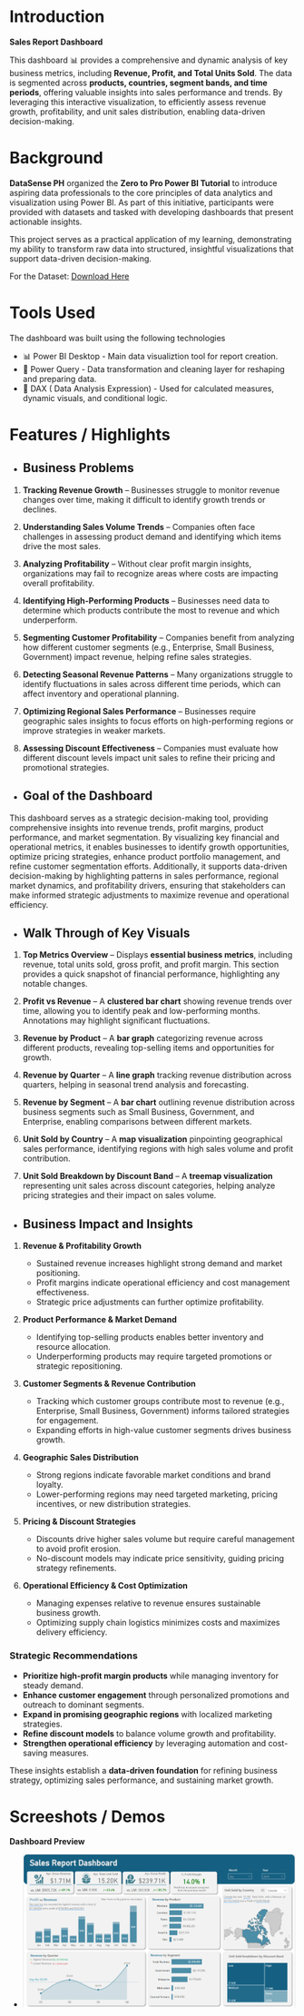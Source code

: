 # Introduction
**Sales Report Dashboard**  

This dashboard 📊 provides a comprehensive and dynamic analysis of key business metrics, including **Revenue, Profit, and Total Units Sold**. The data is segmented across **products, countries, segment bands, and time periods**, offering valuable insights into sales performance and trends. By leveraging this interactive visualization, to efficiently assess revenue growth, profitability, and unit sales distribution, enabling data-driven decision-making.  


# Background

 **DataSense PH** organized the **Zero to Pro Power BI Tutorial** to introduce aspiring data professionals to the core principles of data analytics and visualization using Power BI. As part of this initiative, participants were provided with datasets and tasked with developing dashboards that present actionable insights.  

This project serves as a practical application of my learning, demonstrating my ability to transform raw data into structured, insightful visualizations that support data-driven decision-making.  

For the Dataset: [Download Here](https://github.com/lderames/Sales-Report-Dashboard/blob/main/Financial%20Dataset%20(Mar%202025).xlsx)
 
# Tools Used

The dashboard was built using the following technologies

- 📊 Power BI Desktop - Main data visualiztion tool for report creation.
- 📁 Power Query - Data transformation and cleaning layer for reshaping and preparing data.
- 🧠 DAX ( Data Analysis Expression) - Used for calculated measures, dynamic visuals, and conditional logic.


# Features / Highlights

- ## Business Problems


1. **Tracking Revenue Growth** – Businesses struggle to monitor revenue changes over time, making it difficult to identify growth trends or declines.

2. **Understanding Sales Volume Trends** – Companies often face challenges in assessing product demand and identifying which items drive the most sales.

3. **Analyzing Profitability** – Without clear profit margin insights, organizations may fail to recognize areas where costs are impacting overall profitability.

4. **Identifying High-Performing Products** – Businesses need data to determine which products contribute the most to revenue and which underperform.

5. **Segmenting Customer Profitability** – Companies benefit from analyzing how different customer segments (e.g., Enterprise, Small Business, Government) impact revenue, helping refine sales strategies.

6. **Detecting Seasonal Revenue Patterns** – Many organizations struggle to identify fluctuations in sales across different time periods, which can affect inventory and operational planning.

7. **Optimizing Regional Sales Performance** – Businesses require geographic sales insights to focus efforts on high-performing regions or improve strategies in weaker markets.

8. **Assessing Discount Effectiveness** – Companies must evaluate how different discount levels impact unit sales to refine their pricing and promotional strategies.


- ## Goal of the Dashboard

This dashboard serves as a strategic decision-making tool, providing comprehensive insights into revenue trends, profit margins, product performance, and market segmentation. By visualizing key financial and operational metrics, it enables businesses to identify growth opportunities, optimize pricing strategies, enhance product portfolio management, and refine customer segmentation efforts. Additionally, it supports data-driven decision-making by highlighting patterns in sales performance, regional market dynamics, and profitability drivers, ensuring that stakeholders can make informed strategic adjustments to maximize revenue and operational efficiency.


- ## Walk Through of Key Visuals


1. **Top Metrics Overview** – Displays **essential business metrics**, including revenue, total units sold, gross profit, and profit margin. This section provides a quick snapshot of financial performance, highlighting any notable changes.

2. **Profit vs Revenue** – A **clustered bar chart** showing revenue trends over time, allowing you to identify peak and low-performing months. Annotations may highlight significant fluctuations.

3. **Revenue by Product** – A **bar graph** categorizing revenue across different products, revealing top-selling items and opportunities for growth.

4. **Revenue by Quarter** – A **line graph** tracking revenue distribution across quarters, helping in seasonal trend analysis and forecasting.

5. **Revenue by Segment** – A **bar chart** outlining revenue distribution across business segments such as Small Business, Government, and Enterprise, enabling comparisons between different markets.

6. **Unit Sold by Country** – A **map visualization** pinpointing geographical sales performance, identifying regions with high sales volume and profit contribution.

7. **Unit Sold Breakdown by Discount Band** – A **treemap visualization** representing unit sales across discount categories, helping analyze pricing strategies and their impact on sales volume.


- ## Business Impact and Insights


1. **Revenue & Profitability Growth**  
   - Sustained revenue increases highlight strong demand and market positioning.  
   - Profit margins indicate operational efficiency and cost management effectiveness.  
   - Strategic price adjustments can further optimize profitability.  

2. **Product Performance & Market Demand**  
   - Identifying top-selling products enables better inventory and resource allocation.  
   - Underperforming products may require targeted promotions or strategic repositioning.  

3. **Customer Segments & Revenue Contribution**  
   - Tracking which customer groups contribute most to revenue (e.g., Enterprise, Small Business, Government) informs tailored strategies for engagement.  
   - Expanding efforts in high-value customer segments drives business growth.  

4. **Geographic Sales Distribution**  
   - Strong regions indicate favorable market conditions and brand loyalty.  
   - Lower-performing regions may need targeted marketing, pricing incentives, or new distribution strategies.  

5. **Pricing & Discount Strategies**  
   - Discounts drive higher sales volume but require careful management to avoid profit erosion.  
   - No-discount models may indicate price sensitivity, guiding pricing strategy refinements.  

6. **Operational Efficiency & Cost Optimization**  
   - Managing expenses relative to revenue ensures sustainable business growth.  
   - Optimizing supply chain logistics minimizes costs and maximizes delivery efficiency.  

### **Strategic Recommendations**  
- **Prioritize high-profit margin products** while managing inventory for steady demand.  
- **Enhance customer engagement** through personalized promotions and outreach to dominant segments.  
- **Expand in promising geographic regions** with localized marketing strategies.  
- **Refine discount models** to balance volume growth and profitability.  
- **Strengthen operational efficiency** by leveraging automation and cost-saving measures.  

These insights establish a **data-driven foundation** for refining business strategy, optimizing sales performance, and sustaining market growth. 

# Screeshots / Demos
  **Dashboard Preview** 
 - ![Alt text)](https://github.com/lderames/Sales-Report-Dashboard/blob/main/Project1.png)
